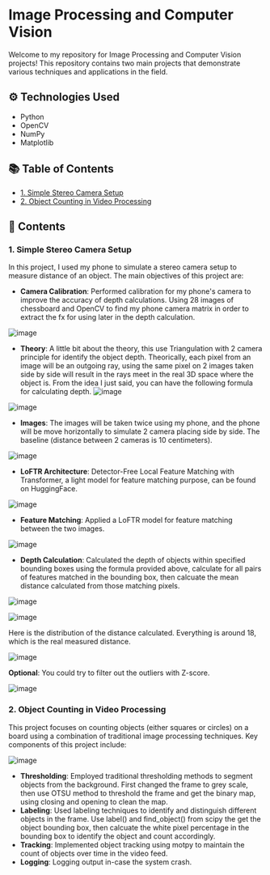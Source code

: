 # Image Processing and Computer Vision

Welcome to my repository for Image Processing and Computer Vision projects! This repository contains two main projects that demonstrate various techniques and applications in the field.

## ⚙️ Technologies Used
- Python
- OpenCV
- NumPy
- Matplotlib

## 📚 Table of Contents
- [1. Simple Stereo Camera Setup](#1-simple-stereo-camera-setup)
- [2. Object Counting in Video Processing](#2-object-counting-in-video-processing)

## 📂 Contents

### 1. Simple Stereo Camera Setup
In this project, I used my phone to simulate a stereo camera setup to measure distance of an object. The main objectives of this project are:
- **Camera Calibration**: Performed calibration for my phone's camera to improve the accuracy of depth calculations. Using 28 images of chessboard and OpenCV to find my phone camera matrix in order to extract the fx for using later in the depth calculation.

![image](https://github.com/user-attachments/assets/01daab1d-6450-4595-91d2-4b280d411cd3)

- **Theory**: A little bit about the theory, this use Triangulation with 2 camera principle for identify the object depth. Theorically, each pixel from an image will be an outgoing ray, using the same pixel on 2 images taken side by side will result in the rays meet in the real 3D space where the object is. From the idea I just said, you can have the following formula for calculating depth.
![image](https://github.com/user-attachments/assets/5ee713fc-6ac4-4745-854f-a1fb843babe1)

![image](https://github.com/user-attachments/assets/29f65363-0eb3-4373-ac17-77d4c3288123)

- **Images**: The images will be taken twice using my phone, and the phone will be move horizontally to simulate 2 camera placing side by side. The baseline (distance between 2 cameras is 10 centimeters).

![image](https://github.com/user-attachments/assets/5ee1a31e-2ee7-42a9-a118-d506dc4d970c)

- **LoFTR Architecture**: Detector-Free Local Feature Matching with Transformer, a light model for feature matching purpose, can be found on HuggingFace. 

![image](https://github.com/user-attachments/assets/57466350-ddfd-48e1-b5a5-bf5fe895ef20)
 
- **Feature Matching**: Applied a LoFTR model for feature matching between the two images.

![image](https://github.com/user-attachments/assets/af069375-634b-4b22-98b7-643f4b2464e6)

- **Depth Calculation**: Calculated the depth of objects within specified bounding boxes using the formula provided above, calculate for all pairs of features matched in the bounding box, then calcuate the mean distance calculated from those matching pixels.

![image](https://github.com/user-attachments/assets/07c63731-e692-4091-b7c8-4cc8c47ffa26)

![image](https://github.com/user-attachments/assets/23b1a6a6-51d0-498d-962c-2ba822e995a9)

Here is the distribution of the distance calculated. Everything is around 18, which is the real measured distance. 

![image](https://github.com/user-attachments/assets/2a0105f3-87fb-40b2-9787-050ba6db5913)

**Optional**: You could try to filter out the outliers with Z-score. 

![image](https://github.com/user-attachments/assets/97abe409-457d-4f3b-a2a7-85a613fb436d)


### 2. Object Counting in Video Processing
This project focuses on counting objects (either squares or circles) on a board using a combination of traditional image processing techniques. Key components of this project include:

![image](https://github.com/user-attachments/assets/d62c34bf-ba17-4bef-8d41-2b00fb072eb8)

- **Thresholding**: Employed traditional thresholding methods to segment objects from the background. First changed the frame to grey scale, then use OTSU method to threshold the frame and get the binary map, using closing and opening to clean the map.
- **Labeling**: Used labeling techniques to identify and distinguish different objects in the frame. Use label() and find_object() from scipy the get the object bounding box, then calcuate the white pixel percentage in the bounding box to identify the object and count accordingly.
- **Tracking**: Implemented object tracking using motpy to maintain the count of objects over time in the video feed.
- **Logging**: Logging output in-case the system crash.
